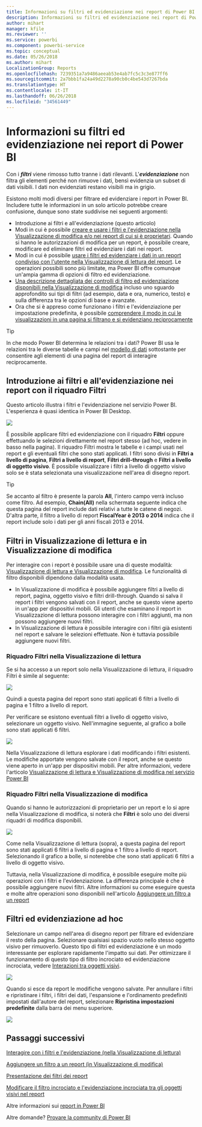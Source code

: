 ```yaml
---
title: Informazioni su filtri ed evidenziazione nei report di Power BI
description: Informazioni su filtri ed evidenziazione nei report di Power BI
author: mihart
manager: kfile
ms.reviewer: ''
ms.service: powerbi
ms.component: powerbi-service
ms.topic: conceptual
ms.date: 05/26/2018
ms.author: mihart
LocalizationGroup: Reports
ms.openlocfilehash: 7239351a7a9486aeeab53e4ab7fc5c3c3e877ff6
ms.sourcegitcommit: 2a7bbb1fa24a49d2278a90cb0c4be543d7267bda
ms.translationtype: HT
ms.contentlocale: it-IT
ms.lasthandoff: 06/26/2018
ms.locfileid: "34561449"
---
```

# <a name="about-filters-and-highlighting-in-power-bi-reports"></a>Informazioni su filtri ed evidenziazione nei report di Power BI
Con i ***filtri*** viene rimosso tutto tranne i dati rilevanti.  L'***evidenziazione*** non filtra gli elementi perché non rimuove i dati, bensì evidenzia un subset di dati visibili. I dati non evidenziati restano visibili ma in grigio.

Esistono molti modi diversi per filtrare ed evidenziare i report in Power BI. Includere tutte le informazioni in un solo articolo potrebbe creare confusione, dunque sono state suddivise nei seguenti argomenti:

* Introduzione ai filtri e all'evidenziazione (questo articolo)
* Modi in cui è possibile [creare e usare i filtri e l'evidenziazione nella Visualizzazione di modifica e/o nei report di cui si è proprietari](power-bi-report-add-filter.md). Quando si hanno le autorizzazioni di modifica per un report, è possibile creare, modificare ed eliminare filtri ed evidenziare i dati nei report.
* Modi in cui è possibile [usare i filtri ed evidenziare i dati in un report condiviso con l'utente nella Visualizzazione di lettura del report](service-reading-view-and-editing-view.md). Le operazioni possibili sono più limitate, ma Power BI offre comunque un'ampia gamma di opzioni di filtro ed evidenziazione.  
* [Una descrizione dettagliata dei controlli di filtro ed evidenziazione disponibili nella Visualizzazione di modifica](power-bi-how-to-report-filter.md) incluso uno sguardo approfondito sui tipi di filtri (ad esempio, data e ora, numerico, testo) e sulla differenza tra le opzioni di base e avanzate.
* Ora che si è appreso come funzionano i filtri e l'evidenziazione per impostazione predefinita, è possibile [comprendere il modo in cui le visualizzazioni in una pagina si filtrano e si evidenziano reciprocamente](service-reports-visual-interactions.md)

> [!TIP]
> In che modo Power BI determina le relazioni tra i dati?  Power BI usa le relazioni tra le diverse tabelle e campi nel [modello di dati](https://support.office.com/article/Create-a-Data-Model-in-Excel-87e7a54c-87dc-488e-9410-5c75dbcb0f7b?ui=en-US&rs=en-US&ad=US) sottostante per consentire agli elementi di una pagina del report di interagire reciprocamente.
> 
> 

## <a name="introduction-to-filters-and-highlighting-in-reports-using-the-filters-pane"></a>Introduzione ai filtri e all'evidenziazione nei report con il riquadro Filtri
 Questo articolo illustra i filtri e l'evidenziazione nel servizio Power BI.  L'esperienza è quasi identica in Power BI Desktop.  

![](media/power-bi-reports-filters-and-highlighting/power-bi-add-filter-reading-view.png)

È possibile applicare filtri ed evidenziazione con il riquadro **Filtri** oppure effettuando le selezioni direttamente nel report stesso (ad hoc, vedere in basso nella pagina). Il riquadro Filtri mostra le tabelle e i campi usati nel report e gli eventuali filtri che sono stati applicati. I filtri sono divisi in **Filtri a livello di pagina**, **Filtri a livello di report**, **Filtri drill-through** e **Filtri a livello di oggetto visivo**.  È possibile visualizzare i filtri a livello di oggetto visivo solo se è stata selezionata una visualizzazione nell'area di disegno report.

> [!TIP]
> Se accanto al filtro è presente la parola **All**, l'intero campo verrà incluso come filtro.  Ad esempio, **Chain(All)** nella schermata seguente indica che questa pagina del report include dati relativi a tutte le catene di negozi.  D'altra parte, il filtro a livello di report **FiscalYear è 2013 o 2014** indica che il report include solo i dati per gli anni fiscali 2013 e 2014.
> 
> 

## <a name="filters-in-reading-view-versus-editing-view"></a>Filtri in Visualizzazione di lettura e in Visualizzazione di modifica
Per interagire con i report è possibile usare una di queste modalità: [Visualizzazione di lettura e Visualizzazione di modifica](service-reading-view-and-editing-view.md).  Le funzionalità di filtro disponibili dipendono dalla modalità usata.

* In Visualizzazione di modifica è possibile aggiungere filtri a livello di report, pagina, oggetto visivo e filtri drill-through. Quando si salva il report i filtri vengono salvati con il report, anche se questo viene aperto in un'app per dispositivi mobili. Gli utenti che esaminano il report in Visualizzazione di lettura possono interagire con i filtri aggiunti, ma non possono aggiungere nuovi filtri.
* In Visualizzazione di lettura è possibile interagire con i filtri già esistenti nel report e salvare le selezioni effettuate.  Non è tuttavia possibile aggiungere nuovi filtri.

### <a name="the-filters-pane-in-reading-view"></a>Riquadro Filtri nella Visualizzazione di lettura
Se si ha accesso a un report solo nella Visualizzazione di lettura, il riquadro Filtri è simile al seguente:

![](media/power-bi-reports-filters-and-highlighting/power-bi-filter-reading-view.png)

Quindi a questa pagina del report sono stati applicati 6 filtri a livello di pagina e 1 filtro a livello di report.

Per verificare se esistono eventuali filtri a livello di oggetto visivo, selezionare un oggetto visivo. Nell'immagine seguente, al grafico a bolle sono stati applicati 6 filtri.

![](media/power-bi-reports-filters-and-highlighting/power-bi-filter-visual-level.png)

Nella Visualizzazione di lettura esplorare i dati modificando i filtri esistenti. Le modifiche apportate vengono salvate con il report, anche se questo viene aperto in un'app per dispositivi mobili. Per altre informazioni, vedere l'articolo [Visualizzazione di lettura e Visualizzazione di modifica nel servizio Power BI](service-reading-view-and-editing-view.md)

### <a name="the-filters-pane-in-editing-view"></a>Riquadro Filtri nella Visualizzazione di modifica
Quando si hanno le autorizzazioni di proprietario per un report e lo si apre nella Visualizzazione di modifica, si noterà che **Filtri** è solo uno dei diversi riquadri di modifica disponibili.

![](media/power-bi-reports-filters-and-highlighting/power-bi-add-filter-editing-view.png)

Come nella Visualizzazione di lettura (sopra), a questa pagina del report sono stati applicati 6 filtri a livello di pagina e 1 filtro a livello di report. Selezionando il grafico a bolle, si noterebbe che sono stati applicati 6 filtri a livello di oggetto visivo.

Tuttavia, nella Visualizzazione di modifica, è possibile eseguire molte più operazioni con i filtri e l'evidenziazione. La differenza principale è che è possibile aggiungere nuovi filtri. Altre informazioni su come eseguire questa e molte altre operazioni sono disponibili nell'articolo [Aggiungere un filtro a un report](power-bi-report-add-filter.md)

## <a name="ad-hoc-filtering-and-highlighting"></a>Filtri ed evidenziazione ad hoc
Selezionare un campo nell'area di disegno report per filtrare ed evidenziare il resto della pagina. Selezionare qualsiasi spazio vuoto nello stesso oggetto visivo per rimuoverlo. Questo tipo di filtri ed evidenziazione è un modo interessante per esplorare rapidamente l'impatto sui dati. Per ottimizzare il funzionamento di questo tipo di filtro incrociato ed evidenziazione incrociata, vedere [Interazioni tra oggetti visivi](service-reports-visual-interactions.md).

![](media/power-bi-reports-filters-and-highlighting/power-bi-adhoc-filter.gif)

Quando si esce da report le modifiche vengono salvate. Per annullare i filtri e ripristinare i filtri, i filtri dei dati, l'espansione e l'ordinamento predefiniti impostati dall'autore del report, selezionare **Ripristina impostazioni predefinite** dalla barra dei menu superiore.

![](media/power-bi-reports-filters-and-highlighting/power-bi-reset-to-default.png)

## <a name="next-steps"></a>Passaggi successivi
[Interagire con i filtri e l'evidenziazione (nella Visualizzazione di lettura)](service-reading-view-and-editing-view.md)

[Aggiungere un filtro a un report (in Visualizzazione di modifica)](power-bi-report-add-filter.md)

[Presentazione dei filtri dei report](power-bi-how-to-report-filter.md)

[Modificare il filtro incrociato e l'evidenziazione incrociata tra gli oggetti visivi nel report](service-reports-visual-interactions.md)

Altre informazioni sui [report in Power BI](service-reports.md)

Altre domande? [Provare la community di Power BI](http://community.powerbi.com/)

